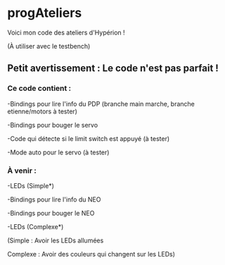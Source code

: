 # progAteliers 

Voici mon code des ateliers d'Hypérion !

(À utiliser avec le testbench)

## Petit avertissement : Le code n'est pas parfait !

### Ce code contient : 


  -Bindings pour lire l'info du PDP (branche main marche, branche etienne/motors à tester)
   	
  -Bindings pour bouger le servo
  		
  -Code qui détecte si le limit switch est appuyé (à tester)
  	
  -Mode auto pour le servo (à tester)


### À venir :


  -LEDs (Simple*)
	
  -Bindings pour lire l'info du NEO
	
  -Bindings pour bouger le NEO
	
  -LEDs (Complexe*)





(Simple : Avoir les LEDs allumées

Complexe : Avoir des couleurs qui changent sur les LEDs)
